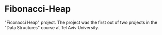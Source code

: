 # Fibonacci-Heap
"Ficonacci Heap" project. The project was the first out of two projects in the "Data Structures" course at Tel Aviv University.
